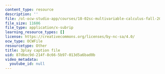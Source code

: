 ```yaml
---
content_type: resource
description: ''
file: /ol-ocw-studio-app/courses/18-02sc-multivariable-calculus-fall-2010/87d6ec9d214f8c665b97013d5a6bad0b_6paZkmBMZwQ.srt
file_size: 11606
file_type: application/x-subrip
learning_resource_types: []
license: https://creativecommons.org/licenses/by-nc-sa/4.0/
ocw_type: OCWFile
resourcetype: Other
title: 3play caption file
uid: 87d6ec9d-214f-8c66-5b97-013d5a6bad0b
video_metadata:
  youtube_id: null
---
```

